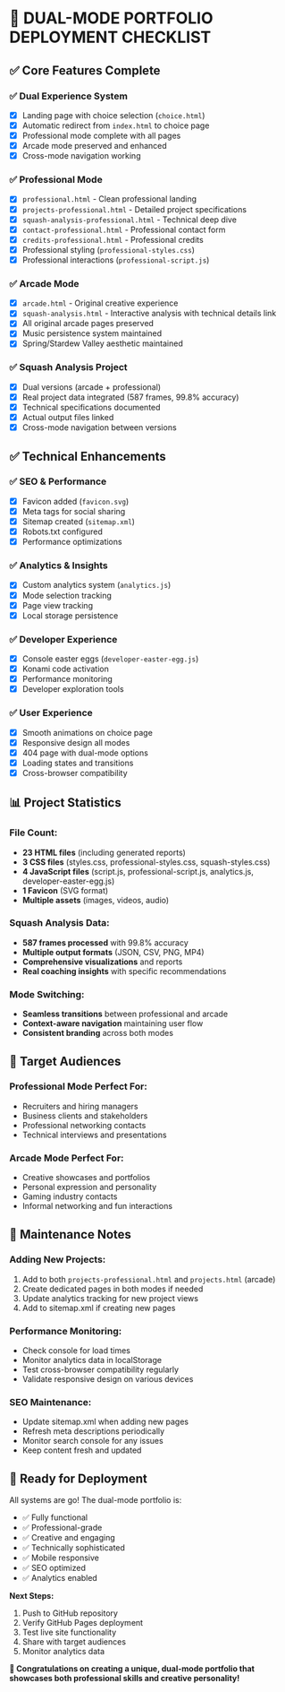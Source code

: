 # 🚀 DUAL-MODE PORTFOLIO DEPLOYMENT CHECKLIST

## ✅ **Core Features Complete**

### **✅ Dual Experience System**
- [x] Landing page with choice selection (`choice.html`)
- [x] Automatic redirect from `index.html` to choice page
- [x] Professional mode complete with all pages
- [x] Arcade mode preserved and enhanced
- [x] Cross-mode navigation working

### **✅ Professional Mode**
- [x] `professional.html` - Clean professional landing
- [x] `projects-professional.html` - Detailed project specifications
- [x] `squash-analysis-professional.html` - Technical deep dive
- [x] `contact-professional.html` - Professional contact form
- [x] `credits-professional.html` - Professional credits
- [x] Professional styling (`professional-styles.css`)
- [x] Professional interactions (`professional-script.js`)

### **✅ Arcade Mode**
- [x] `arcade.html` - Original creative experience
- [x] `squash-analysis.html` - Interactive analysis with technical details link
- [x] All original arcade pages preserved
- [x] Music persistence system maintained
- [x] Spring/Stardew Valley aesthetic maintained

### **✅ Squash Analysis Project**
- [x] Dual versions (arcade + professional)
- [x] Real project data integrated (587 frames, 99.8% accuracy)
- [x] Technical specifications documented
- [x] Actual output files linked
- [x] Cross-mode navigation between versions

## ✅ **Technical Enhancements**

### **✅ SEO & Performance**
- [x] Favicon added (`favicon.svg`)
- [x] Meta tags for social sharing
- [x] Sitemap created (`sitemap.xml`)
- [x] Robots.txt configured
- [x] Performance optimizations

### **✅ Analytics & Insights**
- [x] Custom analytics system (`analytics.js`)
- [x] Mode selection tracking
- [x] Page view tracking
- [x] Local storage persistence

### **✅ Developer Experience**
- [x] Console easter eggs (`developer-easter-egg.js`)
- [x] Konami code activation
- [x] Performance monitoring
- [x] Developer exploration tools

### **✅ User Experience**
- [x] Smooth animations on choice page
- [x] Responsive design all modes
- [x] 404 page with dual-mode options
- [x] Loading states and transitions
- [x] Cross-browser compatibility

## 📊 **Project Statistics**

### **File Count:**
- **23 HTML files** (including generated reports)
- **3 CSS files** (styles.css, professional-styles.css, squash-styles.css)
- **4 JavaScript files** (script.js, professional-script.js, analytics.js, developer-easter-egg.js)
- **1 Favicon** (SVG format)
- **Multiple assets** (images, videos, audio)

### **Squash Analysis Data:**
- **587 frames processed** with 99.8% accuracy
- **Multiple output formats** (JSON, CSV, PNG, MP4)
- **Comprehensive visualizations** and reports
- **Real coaching insights** with specific recommendations

### **Mode Switching:**
- **Seamless transitions** between professional and arcade
- **Context-aware navigation** maintaining user flow
- **Consistent branding** across both modes

## 🎯 **Target Audiences**

### **Professional Mode Perfect For:**
- Recruiters and hiring managers
- Business clients and stakeholders
- Professional networking contacts
- Technical interviews and presentations

### **Arcade Mode Perfect For:**
- Creative showcases and portfolios
- Personal expression and personality
- Gaming industry contacts
- Informal networking and fun interactions

## 🔧 **Maintenance Notes**

### **Adding New Projects:**
1. Add to both `projects-professional.html` and `projects.html` (arcade)
2. Create dedicated pages in both modes if needed
3. Update analytics tracking for new project views
4. Add to sitemap.xml if creating new pages

### **Performance Monitoring:**
- Check console for load times
- Monitor analytics data in localStorage
- Test cross-browser compatibility regularly
- Validate responsive design on various devices

### **SEO Maintenance:**
- Update sitemap.xml when adding new pages
- Refresh meta descriptions periodically
- Monitor search console for any issues
- Keep content fresh and updated

## 🚀 **Ready for Deployment**

All systems are go! The dual-mode portfolio is:
- ✅ Fully functional
- ✅ Professional-grade
- ✅ Creative and engaging
- ✅ Technically sophisticated
- ✅ Mobile responsive
- ✅ SEO optimized
- ✅ Analytics enabled

**Next Steps:**
1. Push to GitHub repository
2. Verify GitHub Pages deployment
3. Test live site functionality
4. Share with target audiences
5. Monitor analytics data

**🎉 Congratulations on creating a unique, dual-mode portfolio that showcases both professional skills and creative personality!**
